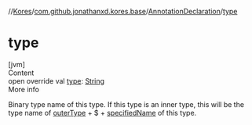 //[Kores](../../index.md)/[com.github.jonathanxd.kores.base](../index.md)/[AnnotationDeclaration](index.md)/[type](type.md)



# type  
[jvm]  
Content  
open override val [type](type.md): [String](https://kotlinlang.org/api/latest/jvm/stdlib/kotlin/-string/index.html)  
More info  


Binary type name of this type. If this type is an inner type, this will be the type name of [outerType](outer-type.md) + $ + [specifiedName](specified-name.md) of this type.

  



